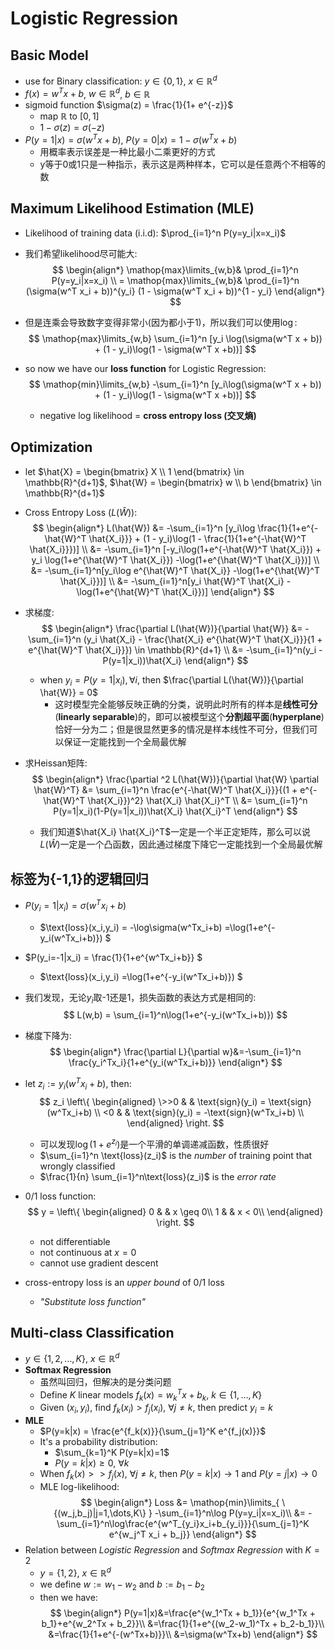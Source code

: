 # Logistic Regression

## Basic Model

- use for Binary classification: $y \in \{0,1\}$, $x \in \mathbb{R}^d$
- $f(x) = w^T x + b$, $w\in \mathbb{R}^d$, $b \in \mathbb{R}$
- sigmoid function $\sigma(z) = \frac{1}{1+ e^{-z}}$
  - map $\mathbb{R}$ to $[0,1]$
  - $1-\sigma(z) = \sigma(-z)$
- $P(y = 1 | x) = \sigma(w^T x + b)$, $P(y = 0 | x) = 1 - \sigma(w^T x + b)$
  - 用概率表示误差是一种比最小二乘更好的方式
  - y等于0或1只是一种指示，表示这是两种样本，它可以是任意两个不相等的数

## Maximum Likelihood Estimation (MLE)

- Likelihood of training data (i.i.d): $\prod_{i=1}^n P(y=y_i|x=x_i)$

- 我们希望likelihood尽可能大:
  $$
  \begin{align*}
    \mathop{max}\limits_{w,b}& \prod_{i=1}^n P(y=y_i|x=x_i) \\
  = \mathop{max}\limits_{w,b}& \prod_{i=1}^n (\sigma(w^T x_i + b))^{y_i} (1 - \sigma(w^T x_i + b))^{1 - y_i}
  \end{align*}
  $$
- 但是连乘会导致数字变得非常小(因为都小于1)，所以我们可以使用$\log$:
  $$
  \mathop{max}\limits_{w,b} \sum_{i=1}^n [y_i \log(\sigma(w^T x + b)) + (1 - y_i)\log(1 - \sigma(w^T x +b))]
  $$
- so now we have our **loss function** for Logistic Regression:
  $$
  \mathop{min}\limits_{w,b} -\sum_{i=1}^n [y_i\log(\sigma(w^T x + b)) + (1 - y_i)\log(1 - \sigma(w^T x +b))]
  $$
  - negative log likelihood = **cross entropy loss (交叉熵)**

## Optimization

- let
$\hat{X} = \begin{bmatrix}
    X \\
    1
\end{bmatrix} \in \mathbb{R}^{d+1}$,
$\hat{W} = \begin{bmatrix}
    w \\
    b
\end{bmatrix} \in \mathbb{R}^{d+1}$
- Cross Entropy Loss ($L(\hat{W})$):
  $$
  \begin{align*}
    L(\hat{W}) &= -\sum_{i=1}^n [y_i\log \frac{1}{1+e^{-\hat{W}^T \hat{X_i}}} + (1 - y_i)\log(1 - \frac{1}{1+e^{-\hat{W}^T \hat{X_i}}})] \\
  &= -\sum_{i=1}^n [-y_i\log(1+e^{-\hat{W}^T \hat{X_i}}) + y_i \log(1+e^{\hat{W}^T \hat{X_i}}) -\log(1+e^{\hat{W}^T \hat{X_i}})] \\
  &= -\sum_{i=1}^n[y_i\log e^{\hat{W}^T \hat{X_i}} -\log(1+e^{\hat{W}^T \hat{X_i}})] \\
  &= -\sum_{i=1}^n[y_i \hat{W}^T \hat{X_i} -\log(1+e^{\hat{W}^T \hat{X_i}})]
  \end{align*}
  $$
- 求梯度:
  $$
  \begin{align*}
    \frac{\partial L(\hat{W})}{\partial \hat{W}} &= -\sum_{i=1}^n (y_i \hat{X_i} - \frac{\hat{X_i} e^{\hat{W}^T \hat{X_i}}}{1 + e^{\hat{W}^T \hat{X_i}}}) \in \mathbb{R}^{d+1} \\
    &= -\sum_{i=1}^n(y_i - P(y=1|x_i))\hat{X_i}
  \end{align*}
  $$
  - when $y_i = P(y=1|x_i), \forall i$, then $\frac{\partial L(\hat{W})}{\partial \hat{W}} = 0$
    - 这时模型完全能够反映正确的分类，说明此时所有的样本是**线性可分**(**linearly separable**)的，即可以被模型这个**分割超平面**(**hyperplane**)恰好一分为二；但是很显然更多的情况是样本线性不可分，但我们可以保证一定能找到一个全局最优解

- 求Heissan矩阵:
  $$
  \begin{align*}
    \frac{\partial ^2 L(\hat{W})}{\partial \hat{W} \partial \hat{W}^T} &= \sum_{i=1}^n \frac{e^{-\hat{W}^T \hat{X_i}}}{(1 + e^{-\hat{W}^T \hat{X_i}})^2} \hat{X_i} \hat{X_i}^T \\
    &= \sum_{i=1}^n P(y=1|x_i)(1-P(y=1|x_i))\hat{X_i} \hat{X_i}^T
  \end{align*}
  $$
  - 我们知道$\hat{X_i} \hat{X_i}^T$一定是一个半正定矩阵，那么可以说$L(\hat{W})$一定是一个凸函数，因此通过梯度下降它一定能找到一个全局最优解

## 标签为{-1,1}的逻辑回归

- $P(y_i=1|x_i) = \sigma(w^T x_i + b)$
  - $\text{loss}(x_i,y_i) = -\log\sigma(w^Tx_i+b) =\log(1+e^{-y_i(w^Tx_i+b)}) $
- $P(y_i=-1|x_i) = \frac{1}{1+e^{w^Tx_i+b}} $
  - $\text{loss}(x_i,y_i) =\log(1+e^{-y_i(w^Tx_i+b)}) $
- 我们发现，无论$y_i$取-1还是1，损失函数的表达方式是相同的:
  $$
  L(w,b) = \sum_{i=1}^n\log(1+e^{-y_i(w^Tx_i+b)})
  $$
- 梯度下降为:
  $$
    \begin{align*}
      \frac{\partial L}{\partial w}&=-\sum_{i=1}^n \frac{y_i^Tx_i}{1+e^{y_i(w^Tx_i+b)}}
    \end{align*}
  $$
- let $z_i := y_i(w^Tx_i+b)$, then:
  $$
    z_i  \left\{
  \begin{aligned}
  \>>0 & & \text{sign}(y_i) = \text{sign}(w^Tx_i+b) \\
  <0 & & \text{sign}(y_i) = -\text{sign}(w^Tx_i+b) \\
  \end{aligned}
  \right.
  $$
  - 可以发现$\log(1+e^{z_i})$是一个平滑的单调递减函数，性质很好
  - $\sum_{i=1}^n \text{loss}(z_i)$ is the _number_ of training point that wrongly classified
  - $\frac{1}{n}  \sum_{i=1}^n\text{loss}(z_i)$ is the _error rate_

- 0/1 loss function:
  $$
    y = \left\{
    \begin{aligned}
      0 & & x \geq 0\\
      1 & & x < 0\\
    \end{aligned}
    \right.
  $$
  - not differentiable
  - not continuous at $x=0$
  - cannot use gradient descent
- cross-entropy loss is an _upper bound_ of 0/1 loss
  - _"Substitute loss function"_

## Multi-class Classification

- $y \in \{1,2,\dots,K\}$, $x \in \mathbb{R}^d$
- **Softmax Regression**
  - 虽然叫回归，但解决的是分类问题
  - Define $K$ linear models $f_k(x) = w_k^Tx + b_k, \ k \in \{1,\dots,K\}$
  - Given $(x_i,y_i)$, find $f_k(x_i) > f_j(x_i), \  \forall j \neq k$, then predict $y_i = k$
- **MLE**
  - $P(y=k|x) = \frac{e^{f_k(x)}}{\sum_{j=1}^K e^{f_j(x)}}$
  - It's a probability distribution:
    - $\sum_{k=1}^K P(y=k|x)=1$
    - $P(y=k|x) \geq 0, \ \forall k$
  - When $f_k(x) >> f_j(x), \ \forall j \neq k$, then $P(y=k|x) \rightarrow 1$ and $P(y=j|x) \rightarrow 0$
  - MLE log-likelihood:
  $$
  \begin{align*}
    Loss
    &= \mathop{min}\limits_{ \{(w_j,b_j)|j=1,\dots,K\} } -\sum_{i=1}^n\log P(y=y_i|x=x_i)\\
    &= -\sum_{i=1}^n\log\frac{e^{w^T_{y_i}x_i+b_{y_i}}}{\sum_{j=1}^K e^{w_j^T x_i + b_j}}
  \end{align*}
  $$
- Relation between _Logistic Regression_ and _Softmax Regression_ with $K=2$
  - $y = \{1,2\}$, $x\in \mathbb{R}^d$
  - we define $w:=w_1-w_2$ and $b:=b_1-b_2$
  - then we have:
  $$
  \begin{align*}
    P(y=1|x)&=\frac{e^{w_1^Tx + b_1}}{e^{w_1^Tx + b_1}+e^{w_2^Tx + b_2}}\\
    &=\frac{1}{1+e^{(w_2-w_1)^Tx + b_2-b_1}}\\
    &=\frac{1}{1+e^{-(w^Tx+b)}}\\
    &=\sigma(w^Tx+b)
  \end{align*}
  $$
